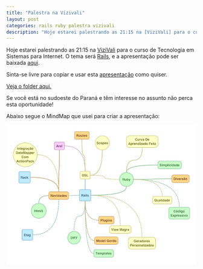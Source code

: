 ```yaml
---
title: "Palestra na Vizivali"
layout: post
categories: rails ruby palestra vizivali
description: "Hoje estarei palestrando as 21:15 na [ViziVali] para o curso de Tecnologia em Sistemas para Internet. O tema será [Rails][palestra], e a apresentação pode se..."
---
```

Hoje estarei palestrando as 21:15 na [ViziVali] para o curso de Tecnologia em Sistemas para Internet. O tema será [Rails][palestra], e a apresentação pode ser baixada [aqui][palestra].

Sinta-se livre para copiar e usar esta [apresentação][palestra] como quiser.

[Veja o folder aqui.][folder]

Se você está no sudoeste do Paraná e têm interesse no assunto não perca esta oportunidade!

Abaixo segue o MindMap que usei para criar a apresentação:

![mindmaprails]

[palestra]: /Rails.pdf
[folder]: /images/folder-palestra-vizivali.jpeg
[mindmaprails]: /images/mind-map-palestra-rails.jpeg
[ViziVali]: <http://visivali.edu.br>

